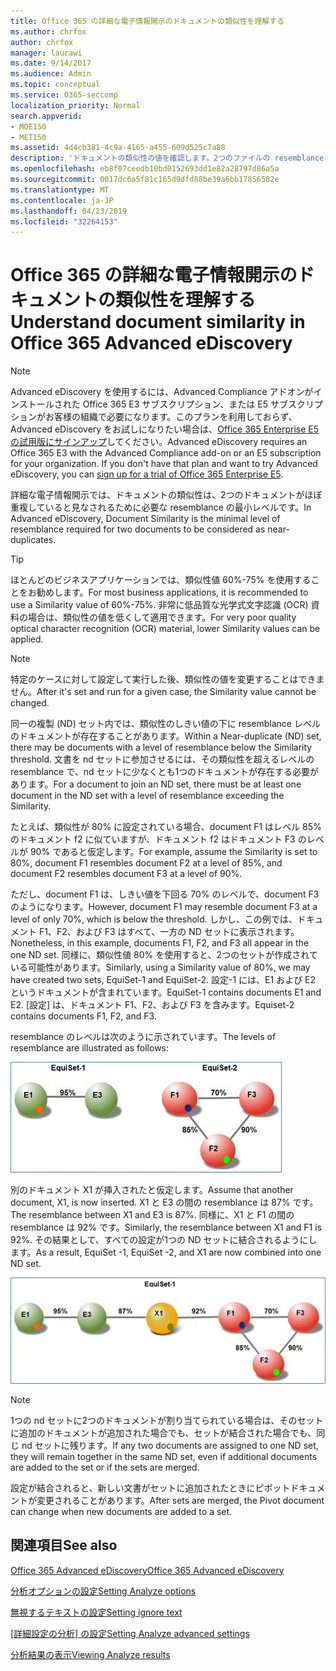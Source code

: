 ```yaml
---
title: Office 365 の詳細な電子情報開示のドキュメントの類似性を理解する
ms.author: chrfox
author: chrfox
manager: laurawi
ms.date: 9/14/2017
ms.audience: Admin
ms.topic: conceptual
ms.service: O365-seccomp
localization_priority: Normal
search.appverid:
- MOE150
- MET150
ms.assetid: 4d4cb381-4c9a-4165-a455-609d525c7a88
description: 'ドキュメントの類似性の値を確認します。2つのファイルの resemblance の最小レベルは、重複していると見なされ、Office 365 の高度な電子情報開示で機能します。 '
ms.openlocfilehash: eb8f07ceedb10bd0152693dd1e82a28797d86a5a
ms.sourcegitcommit: 0017dc6a5f81c165d9dfd88be39a6bb17856582e
ms.translationtype: MT
ms.contentlocale: ja-JP
ms.lasthandoff: 04/23/2019
ms.locfileid: "32264153"
---
```

# <a name="understand-document-similarity-in-office-365-advanced-ediscovery"></a><span data-ttu-id="9c69d-103">Office 365 の詳細な電子情報開示のドキュメントの類似性を理解する</span><span class="sxs-lookup"><span data-stu-id="9c69d-103">Understand document similarity in Office 365 Advanced eDiscovery</span></span>

> [!NOTE]
> <span data-ttu-id="9c69d-p101">Advanced eDiscovery を使用するには、Advanced Compliance アドオンがインストールされた Office 365 E3 サブスクリプション、または E5 サブスクリプションがお客様の組織で必要になります。このプランを利用しておらず、Advanced eDiscovery をお試しになりたい場合は、[Office 365 Enterprise E5 の試用版にサインアップ](https://go.microsoft.com/fwlink/p/?LinkID=698279)してください。</span><span class="sxs-lookup"><span data-stu-id="9c69d-p101">Advanced eDiscovery requires an Office 365 E3 with the Advanced Compliance add-on or an E5 subscription for your organization. If you don't have that plan and want to try Advanced eDiscovery, you can [sign up for a trial of Office 365 Enterprise E5](https://go.microsoft.com/fwlink/p/?LinkID=698279).</span></span> 
  
<span data-ttu-id="9c69d-106">詳細な電子情報開示では、ドキュメントの類似性は、2つのドキュメントがほぼ重複していると見なされるために必要な resemblance の最小レベルです。</span><span class="sxs-lookup"><span data-stu-id="9c69d-106">In Advanced eDiscovery, Document Similarity is the minimal level of resemblance required for two documents to be considered as near-duplicates.</span></span>
  
> [!TIP]
> <span data-ttu-id="9c69d-107">ほとんどのビジネスアプリケーションでは、類似性値 60%-75% を使用することをお勧めします。</span><span class="sxs-lookup"><span data-stu-id="9c69d-107">For most business applications, it is recommended to use a Similarity value of 60%-75%.</span></span> <span data-ttu-id="9c69d-108">非常に低品質な光学式文字認識 (OCR) 資料の場合は、類似性の値を低くして適用できます。</span><span class="sxs-lookup"><span data-stu-id="9c69d-108">For very poor quality optical character recognition (OCR) material, lower Similarity values can be applied.</span></span> 
  
> [!NOTE]
> <span data-ttu-id="9c69d-109">特定のケースに対して設定して実行した後、類似性の値を変更することはできません。</span><span class="sxs-lookup"><span data-stu-id="9c69d-109">After it's set and run for a given case, the Similarity value cannot be changed.</span></span> 
  
<span data-ttu-id="9c69d-110">同一の複製 (ND) セット内では、類似性のしきい値の下に resemblance レベルのドキュメントが存在することがあります。</span><span class="sxs-lookup"><span data-stu-id="9c69d-110">Within a Near-duplicate (ND) set, there may be documents with a level of resemblance below the Similarity threshold.</span></span> <span data-ttu-id="9c69d-111">文書を nd セットに参加させるには、その類似性を超えるレベルの resemblance で、nd セットに少なくとも1つのドキュメントが存在する必要があります。</span><span class="sxs-lookup"><span data-stu-id="9c69d-111">For a document to join an ND set, there must be at least one document in the ND set with a level of resemblance exceeding the Similarity.</span></span> 
  
<span data-ttu-id="9c69d-112">たとえば、類似性が 80% に設定されている場合、document F1 はレベル 85% のドキュメント f2 に似ていますが、ドキュメント f2 はドキュメント F3 のレベルが 90% であると仮定します。</span><span class="sxs-lookup"><span data-stu-id="9c69d-112">For example, assume the Similarity is set to 80%, document F1 resembles document F2 at a level of 85%, and document F2 resembles document F3 at a level of 90%.</span></span> 
  
<span data-ttu-id="9c69d-113">ただし、document F1 は、しきい値を下回る 70% のレベルで、document F3 のようになります。</span><span class="sxs-lookup"><span data-stu-id="9c69d-113">However, document F1 may resemble document F3 at a level of only 70%, which is below the threshold.</span></span> <span data-ttu-id="9c69d-114">しかし、この例では、ドキュメント F1、F2、および F3 はすべて、一方の ND セットに表示されます。</span><span class="sxs-lookup"><span data-stu-id="9c69d-114">Nonetheless, in this example, documents F1, F2, and F3 all appear in the one ND set.</span></span> <span data-ttu-id="9c69d-115">同様に、類似性値 80% を使用すると、2つのセットが作成されている可能性があります。</span><span class="sxs-lookup"><span data-stu-id="9c69d-115">Similarly, using a Similarity value of 80%, we may have created two sets, EquiSet-1 and EquiSet-2.</span></span> <span data-ttu-id="9c69d-116">設定-1 には、E1 および E2 というドキュメントが含まれています。</span><span class="sxs-lookup"><span data-stu-id="9c69d-116">EquiSet-1 contains documents E1 and E2.</span></span> <span data-ttu-id="9c69d-117">[設定] は、ドキュメント F1、F2、および F3 を含みます。</span><span class="sxs-lookup"><span data-stu-id="9c69d-117">Equiset-2 contains documents F1, F2, and F3.</span></span> 
  
<span data-ttu-id="9c69d-118">resemblance のレベルは次のように示されています。</span><span class="sxs-lookup"><span data-stu-id="9c69d-118">The levels of resemblance are illustrated as follows:</span></span>
  
![ドキュメントの類似性](media/3907ea7d-e28a-4027-8fc3-be090dd39144.gif)
  
<span data-ttu-id="9c69d-120">別のドキュメント X1 が挿入されたと仮定します。</span><span class="sxs-lookup"><span data-stu-id="9c69d-120">Assume that another document, X1, is now inserted.</span></span> <span data-ttu-id="9c69d-121">X1 と E3 の間の resemblance は 87% です。</span><span class="sxs-lookup"><span data-stu-id="9c69d-121">The resemblance between X1 and E3 is 87%.</span></span> <span data-ttu-id="9c69d-122">同様に、X1 と F1 の間の resemblance は 92% です。</span><span class="sxs-lookup"><span data-stu-id="9c69d-122">Similarly, the resemblance between X1 and F1 is 92%.</span></span> <span data-ttu-id="9c69d-123">その結果として、すべての設定が1つの ND セットに結合されるようにします。</span><span class="sxs-lookup"><span data-stu-id="9c69d-123">As a result, EquiSet -1, EquiSet -2, and X1 are now combined into one ND set.</span></span>
  
![ドキュメントの類似性](media/d140d347-33d5-475a-af04-594a0f2ab13d.gif)
  
> [!NOTE]
> <span data-ttu-id="9c69d-125">1つの nd セットに2つのドキュメントが割り当てられている場合は、そのセットに追加のドキュメントが追加された場合でも、セットが結合された場合でも、同じ nd セットに残ります。</span><span class="sxs-lookup"><span data-stu-id="9c69d-125">If any two documents are assigned to one ND set, they will remain together in the same ND set, even if additional documents are added to the set or if the sets are merged.</span></span> 
  
<span data-ttu-id="9c69d-126">設定が結合されると、新しい文書がセットに追加されたときにピボットドキュメントが変更されることがあります。</span><span class="sxs-lookup"><span data-stu-id="9c69d-126">After sets are merged, the Pivot document can change when new documents are added to a set.</span></span> 
  
## <a name="see-also"></a><span data-ttu-id="9c69d-127">関連項目</span><span class="sxs-lookup"><span data-stu-id="9c69d-127">See also</span></span>

[<span data-ttu-id="9c69d-128">Office 365 Advanced eDiscovery</span><span class="sxs-lookup"><span data-stu-id="9c69d-128">Office 365 Advanced eDiscovery</span></span>](office-365-advanced-ediscovery.md)
  
[<span data-ttu-id="9c69d-129">分析オプションの設定</span><span class="sxs-lookup"><span data-stu-id="9c69d-129">Setting Analyze options</span></span>](set-analyze-options-in-advanced-ediscovery.md)
  
[<span data-ttu-id="9c69d-130">無視するテキストの設定</span><span class="sxs-lookup"><span data-stu-id="9c69d-130">Setting ignore text</span></span>](set-ignore-text-in-advanced-ediscovery.md)
  
<span data-ttu-id="9c69d-131">[[詳細設定の分析] の設定](set-analyze-advanced-settings-in-advanced-ediscovery.md)</span><span class="sxs-lookup"><span data-stu-id="9c69d-131">[Setting Analyze advanced settings](set-analyze-advanced-settings-in-advanced-ediscovery.md)</span></span>
  
[<span data-ttu-id="9c69d-132">分析結果の表示</span><span class="sxs-lookup"><span data-stu-id="9c69d-132">Viewing Analyze results</span></span>](view-analyze-results-in-advanced-ediscovery.md)

